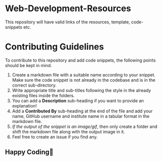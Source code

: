 # Web-Development-Resources
This repository will have valid links of the resources, template, code-snippets etc.


# Contributing Guidelines

To contribute to this repository and add code snippets, the following points should be kept in mind. 

1. Create a markdown file with a suitable name according to your snippet. Make sure the code snippet is not already in the codebase and is in the correct sub-directory.
2. Write appropriate title and sub-titles following the style in the already existing files inside the folders.
3. You can add a **Description** sub-heading if you want to provide an explanation! 
4. Add a **Contributed By** sub-heading at the end of the file and add your name, GitHub username and institute name in a tabular format in the markdown file.
6. *If the output of the snippet is an image/gif*, then only create a folder and shift the markdown file along with the output image in it.
7. Feel free to create an issue if you find any.

## Happy Coding🙂
